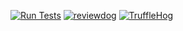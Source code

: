  [![Run Tests](https://github.com/ThatStasGuy/ActionsPlayground/actions/workflows/run-tests.yml/badge.svg)](https://github.com/ThatStasGuy/ActionsPlayground/actions/workflows/run-tests.yml)  [![reviewdog](https://github.com/ThatStasGuy/ActionsPlayground/actions/workflows/reviewdog.yml/badge.svg)](https://github.com/ThatStasGuy/ActionsPlayground/actions/workflows/reviewdog.yml)
 [![TruffleHog](https://github.com/ThatStasGuy/ActionsPlayground/actions/workflows/Trufflehog.yml/badge.svg)](https://github.com/ThatStasGuy/ActionsPlayground/actions/workflows/Trufflehog.yml) 
